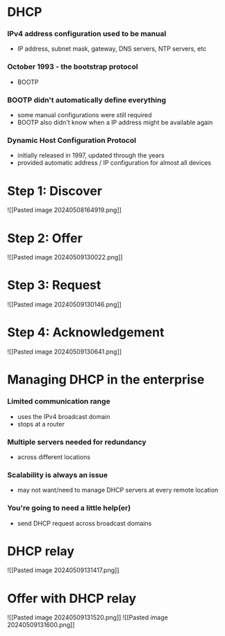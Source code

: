 # DHCP
### IPv4 address configuration used to be manual
- IP address, subnet mask, gateway, DNS servers, NTP servers, etc
### October 1993 - the bootstrap protocol
- BOOTP
### BOOTP didn't automatically define everything
-  some manual configurations were still required
- BOOTP also didn't know when a IP address might be available again
### Dynamic Host Configuration Protocol
- initially released in 1997, updated through the years
- provided automatic address / IP configuration for almost all devices
# Step 1: Discover
![[Pasted image 20240508164919.png]]
# Step 2: Offer
![[Pasted image 20240509130022.png]]
# Step 3: Request
![[Pasted image 20240509130146.png]]
# Step 4: Acknowledgement
![[Pasted image 20240509130641.png]]
# Managing DHCP in the enterprise
### Limited communication range
- uses the IPv4 broadcast domain
- stops at a router
### Multiple servers needed for redundancy
- across different locations
### Scalability is always an issue
- may not want/need to manage DHCP servers at every remote location
### You're going to need a little help(er)
- send DHCP request across broadcast domains
# DHCP relay
![[Pasted image 20240509131417.png]]
# Offer with DHCP relay
![[Pasted image 20240509131520.png]]
![[Pasted image 20240509131600.png]]